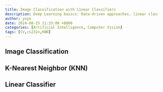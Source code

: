 ```yaml
---
title: Image Classification with Linear Classifiers
description: Deep Learning basics: Data-driven approaches, linear classification, kNN
author: yoyo
date: 2024-08-25 11:33:00 +0800
categories: [Artificial Intelligence, Computer Vision]
tags: [CV,cs231n,KNN]
---
```


## Image Classification


## K-Nearest Neighbor (KNN)

## Linear Classifier

